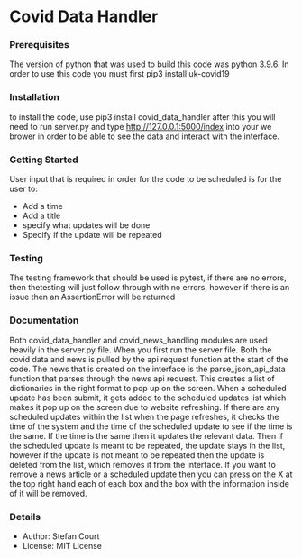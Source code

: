 # Covid Data Handler

### Prerequisites

The version of python that was used to build this code was python 3.9.6. In order to use this code you must first pip3 install uk-covid19

### Installation

to install the code, use pip3 install covid_data_handler after this you will need to run server.py and type http://127.0.0.1:5000/index into your we brower in order to be able to see the data and interact with the interface.

### Getting Started

User input that is required in order for the code to be scheduled is for the user to:
- Add a time
- Add a title
- specify what updates will be done
- Specify if the update will be repeated

### Testing

The testing framework that should be used is pytest, if there are no errors, then thetesting will just follow through with no errors, however if there is an issue then an AssertionError will be returned

### Documentation

Both covid_data_handler and covid_news_handling modules are used heavily in the server.py file. When you first run the server file. Both the covid data and news is pulled by the api request function at the start of the code. The news that is created on the interface is the parse_json_api_data function that parses through the news api request. This creates a list of dictionaries in the right format to pop up on the screen. When a scheduled update has been submit, it gets added to the scheduled updates list which makes it pop up on the screen due to website refreshing. If there are any scheduled updates within the list when the page refreshes, it checks the time of the system and the time of the scheduled update to see if the time is the same. If the time is the same then it updates the relevant data. Then if the scheduled update is meant to be repeated, the update stays in the list, however if the update is not meant to be repeated then the update is deleted from the list, which removes it from the interface. If you want to remove a news article or a scheduled update then you can press on the X at the top right hand each of each box and the box with the information inside of it will be removed.

### Details

- Author: Stefan Court
- License: MIT License